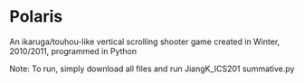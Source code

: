 Polaris
=======

An ikaruga/touhou-like vertical scrolling shooter game created in Winter, 2010/2011, programmed in Python

Note: To run, simply download all files and run JiangK_ICS201 summative.py

